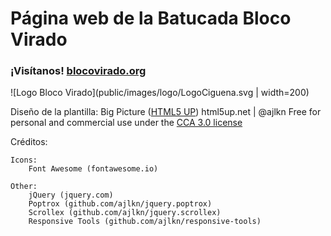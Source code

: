 # Página web de la Batucada Bloco Virado

### ¡Visítanos! [blocovirado.org](https://blocovirado.org)

![Logo Bloco Virado](public/images/logo/LogoCiguena.svg | width=200)

Diseño de la plantilla: Big Picture  ([HTML5 UP](https://html5up.net/))
html5up.net | @ajlkn
Free for personal and commercial use under the [CCA 3.0 license](https://html5up.net/license)


Créditos:

	Icons:
		Font Awesome (fontawesome.io)

	Other:
		jQuery (jquery.com)
		Poptrox (github.com/ajlkn/jquery.poptrox)
		Scrollex (github.com/ajlkn/jquery.scrollex)
		Responsive Tools (github.com/ajlkn/responsive-tools)